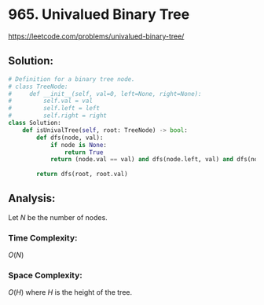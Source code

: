 # 965. Univalued Binary Tree

https://leetcode.com/problems/univalued-binary-tree/

## Solution:

```python
# Definition for a binary tree node.
# class TreeNode:
#     def __init__(self, val=0, left=None, right=None):
#         self.val = val
#         self.left = left
#         self.right = right
class Solution:
    def isUnivalTree(self, root: TreeNode) -> bool:
        def dfs(node, val):
            if node is None:
                return True
            return (node.val == val) and dfs(node.left, val) and dfs(node.right, val)
        
        return dfs(root, root.val)
```

## Analysis:

Let $N$ be the number of nodes.

### Time Complexity:

$O(N)$

### Space Complexity:

$O(H)$ where $H$ is the height of the tree.
